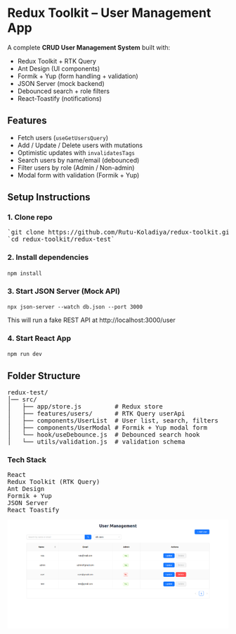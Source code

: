 # Redux Toolkit – User Management App

A complete **CRUD User Management System** built with:

- Redux Toolkit + RTK Query
- Ant Design (UI components)
- Formik + Yup (form handling + validation)
- JSON Server (mock backend)
- Debounced search + role filters
- React-Toastify (notifications)

## Features

- Fetch users (`useGetUsersQuery`)
- Add / Update / Delete users with mutations
- Optimistic updates with `invalidatesTags`
- Search users by name/email (debounced)
- Filter users by role (Admin / Non-admin)
- Modal form with validation (Formik + Yup)

## Setup Instructions

### 1. Clone repo

<pre>
`git clone https://github.com/Rutu-Koladiya/redux-toolkit.git`
`cd redux-toolkit/redux-test`
</pre>

### 2. Install dependencies

`npm install`

### 3. Start JSON Server (Mock API)

`npx json-server --watch db.json --port 3000`

This will run a fake REST API at http://localhost:3000/user

### 4. Start React App

`npm run dev`

## Folder Structure

<pre>
redux-test/
│── src/
│   ├── app/store.js         # Redux store
│   ├── features/users/      # RTK Query userApi
│   ├── components/UserList  # User list, search, filters
│   ├── components/UserModal # Formik + Yup modal form
│   └── hook/useDebounce.js  # Debounced search hook
│   └── utils/validation.js  # validation schema
</pre>

### Tech Stack

<pre>
React
Redux Toolkit (RTK Query)
Ant Design
Formik + Yup
JSON Server
React Toastify
</pre>

![App Screenshot](./src/assets/image.png)
